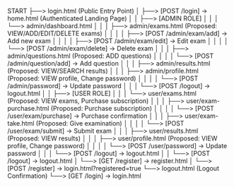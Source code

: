 START
├──> login.html (Public Entry Point)
│     ├──> [POST /login] -> home.html (Authenticated Landing Page)
│     │     ├──> [ADMIN ROLE]
│     │     │     └──> admin/dashboard.html
│     │     │           ├──> admin/exams.html (Proposed: VIEW/ADD/EDIT/DELETE exams)
│     │     │           │     ├──> [POST /admin/exam/add] -> Add new exam
│     │     │           │     ├──> [POST /admin/exam/edit] -> Edit exam
│     │     │           │     └──> [POST /admin/exam/delete] -> Delete exam
│     │     │           ├──> admin/questions.html (Proposed: ADD questions)
│     │     │           │     └──> [POST /admin/question/add] -> Add question
│     │     │           ├──> admin/results.html (Proposed: VIEW/SEARCH results)
│     │     │           ├──> admin/profile.html (Proposed: VIEW profile, Change password)
│     │     │           │     └──> [POST /admin/password] -> Update password
│     │     │           └──> [POST /logout] -> logout.html
│     │     ├──> [USER ROLE]
│     │     │     └──> user/exams.html (Proposed: VIEW exams, Purchase subscription)
│     │     │           ├──> user/exam-purchase.html (Proposed: Purchase subscription)
│     │     │           │     └──> [POST /user/exam/purchase] -> Purchase confirmation
│     │     │           ├──> user/exam-take.html (Proposed: Give examination)
│     │     │           │     └──> [POST /user/exam/submit] -> Submit exam
│     │     │           ├──> user/results.html (Proposed: VIEW results)
│     │     │           ├──> user/profile.html (Proposed: VIEW profile, Change password)
│     │     │           │     └──> [POST /user/password] -> Update password
│     │     │           └──> [POST /logout] -> logout.html
│     │     └──> [POST /logout] -> logout.html
│     └──> [GET /register] -> register.html
│           └──> [POST /register] -> login.html?registered=true
└──> logout.html (Logout Confirmation)
└──> [GET /login] -> login.html